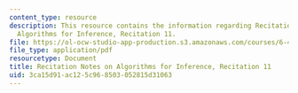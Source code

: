 ```yaml
---
content_type: resource
description: This resource contains the information regarding Recitation Notes on
  Algorithms for Inference, Recitation 11.
file: https://ol-ocw-studio-app-production.s3.amazonaws.com/courses/6-438-algorithms-for-inference-fall-2014/3ca15d91ac125c968503052815d31063_MIT6_438F14_rec11.pdf
file_type: application/pdf
resourcetype: Document
title: Recitation Notes on Algorithms for Inference, Recitation 11
uid: 3ca15d91-ac12-5c96-8503-052815d31063
---
```

